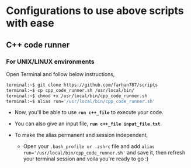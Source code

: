 # Configurations to use above scripts with ease

## C++ code runner

### For UNIX/LINUX environments
Open Terminal and follow below instructions,

```sh
terminal:~$ git clone https://github.com/farhan787/scripts
terminal:~$ cp cpp_code_runner.sh /usr/local/bin/
terminal:~$ chmod +x /usr/local/bin/cpp_code_runner.sh
terminal:~$ alias run='/usr/local/bin/cpp_code_runner.sh'
```
- Now, you'll be able to use **`run c++_file`** to execute your code.
- You can also give an input file, **`run c++_file input_file.txt`**.

- To make the alias permanent and session independent,
    - Open your `.bash_profile or .zshrc` file and add `alias run='/usr/local/bin/cpp_code_runner.sh'` and save it, then refresh your terminal session and voila you're ready to go :)
